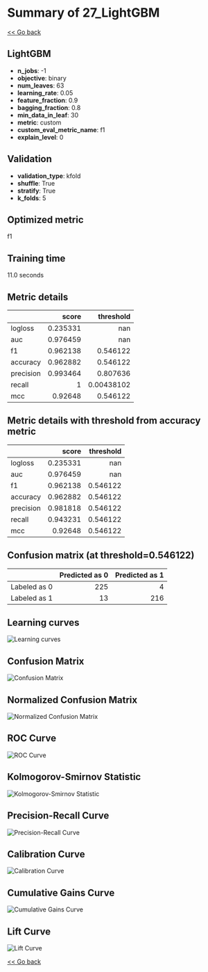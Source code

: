 # Summary of 27_LightGBM

[<< Go back](../README.md)


## LightGBM
- **n_jobs**: -1
- **objective**: binary
- **num_leaves**: 63
- **learning_rate**: 0.05
- **feature_fraction**: 0.9
- **bagging_fraction**: 0.8
- **min_data_in_leaf**: 30
- **metric**: custom
- **custom_eval_metric_name**: f1
- **explain_level**: 0

## Validation
 - **validation_type**: kfold
 - **shuffle**: True
 - **stratify**: True
 - **k_folds**: 5

## Optimized metric
f1

## Training time

11.0 seconds

## Metric details
|           |    score |    threshold |
|:----------|---------:|-------------:|
| logloss   | 0.235331 | nan          |
| auc       | 0.976459 | nan          |
| f1        | 0.962138 |   0.546122   |
| accuracy  | 0.962882 |   0.546122   |
| precision | 0.993464 |   0.807636   |
| recall    | 1        |   0.00438102 |
| mcc       | 0.92648  |   0.546122   |


## Metric details with threshold from accuracy metric
|           |    score |   threshold |
|:----------|---------:|------------:|
| logloss   | 0.235331 |  nan        |
| auc       | 0.976459 |  nan        |
| f1        | 0.962138 |    0.546122 |
| accuracy  | 0.962882 |    0.546122 |
| precision | 0.981818 |    0.546122 |
| recall    | 0.943231 |    0.546122 |
| mcc       | 0.92648  |    0.546122 |


## Confusion matrix (at threshold=0.546122)
|              |   Predicted as 0 |   Predicted as 1 |
|:-------------|-----------------:|-----------------:|
| Labeled as 0 |              225 |                4 |
| Labeled as 1 |               13 |              216 |

## Learning curves
![Learning curves](learning_curves.png)
## Confusion Matrix

![Confusion Matrix](confusion_matrix.png)


## Normalized Confusion Matrix

![Normalized Confusion Matrix](confusion_matrix_normalized.png)


## ROC Curve

![ROC Curve](roc_curve.png)


## Kolmogorov-Smirnov Statistic

![Kolmogorov-Smirnov Statistic](ks_statistic.png)


## Precision-Recall Curve

![Precision-Recall Curve](precision_recall_curve.png)


## Calibration Curve

![Calibration Curve](calibration_curve_curve.png)


## Cumulative Gains Curve

![Cumulative Gains Curve](cumulative_gains_curve.png)


## Lift Curve

![Lift Curve](lift_curve.png)



[<< Go back](../README.md)
